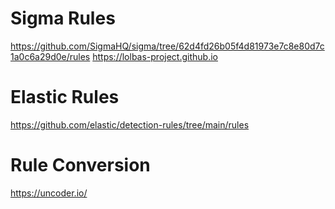 # Sigma Rules
https://github.com/SigmaHQ/sigma/tree/62d4fd26b05f4d81973e7c8e80d7c1a0c6a29d0e/rules
https://lolbas-project.github.io

# Elastic Rules
https://github.com/elastic/detection-rules/tree/main/rules

# Rule Conversion
https://uncoder.io/
